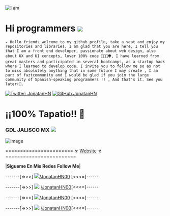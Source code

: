 ![I am](https://live.staticflickr.com/65535/50131484552_1819bc36e0_c.jpg)
  

# Hi programmers ![](https://img.icons8.com/clouds/60/000000/github.png)
  
```☣ Hello friends welcome to my github profile, take a seat and enjoy my repositories and libraries, I am glad that you are here, I tell you that I am a front end developer, passionate about web design, also about UX and UI concepts, lover 100% code 👨🏻‍💻👽, I have learned from great masters and participated in several bootcamps, as a startup hack where I learned to develop code, I invite you to follow me so as not to miss absolutely anything that in some future I may create , I am part of faztcommunity and I would be glad if you join the large community of Spanish-speaking programmers !! , And that's it. See you later✌🏻.```

[![Twitter: JonatanHN](https://img.shields.io/twitter/follow/eu5ebio7w7?style=social)](https://twitter.com/jonatanhn00)
[![GitHub JonatanHN](https://img.shields.io/github/followers/xKatooo?label=follow&style=social)](https://github.com/jonatanhn)

# ¡¡100% Tapatio!! 🌮 
### GDL JALISCO MX ![](https://img.icons8.com/color/30/000000/mexico-circular.png)

![image](https://images.unsplash.com/photo-1561788655-79bf50b6b174?ixlib=rb-1.2.1&ixid=eyJhcHBfaWQiOjEyMDd9&auto=format&fit=crop&w=1189&q=80)

======================= ☣ [Website](https://jonatanhn-website.web.app) ☣ ========================

|**Sigueme En Mis Redes** **Follow Me**|


-------[=>>>]    ![](https://img.icons8.com/ios/24/000000/twitter-circled.png)[/JonatanHN00](https://twitter.com/jonatanhn00) [<<<=]------


-------[=>>>] ![](https://img.icons8.com/ios/24/000000/facebook.png) [/JonatanHN00](https://facebook.com/jonatanhn00)[<<<=]------


-------[=>>>]   ![](https://img.icons8.com/ios/24/000000/instagram-new.png)[/JonatanHN00](https://instagram.com/jonatanhn00) [<<<=]------


-------[=>>>] ![](https://img.icons8.com/ios/24/000000/facebook-messenger.png) [/JonatanHN00]()[<<<=]------
